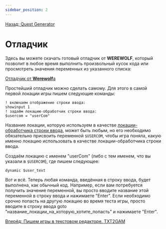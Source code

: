 ```yaml
---
sidebar_position: 2
---
```

[Назад: Quest Generator](qgen)

# Отладчик

Здесь вы можете скачать готовый отладчик от **WEREWOLF**, который позволит в любое время выполнить произвольный кусок кода или просмотреть значения переменных из указанного списка:

[Отладчик от **Werewolf**а](https://qsp.org/index.php?option=com_content&id=71&Itemid=56)

Простейший отладчик можно сделать самому. Для этого в самой первой локации игры пишем следующие команды:

``` qsp
! включаем отображение строки ввода:
showinput 1
! задаём локацию-обработчик строки ввода:
$usercom = "userCom"
```

Название локации, которую используем в качестве [локации-обработчика строки ввода](../programming/service_locations), может быть любым, но его необходимо обязательно присвоить переменной `$USERCOM`, чтобы игра поняла, какую именно локацию использовать в качестве локации-обработчика строки ввода.

Создаём локацию с именем "userCom" (либо с тем именем, что вы указали в `$USERCOM`), где пишем следующее:

``` qsp
dynamic $user_text
```

Вот и всё. Теперь любая команда, введённая в строку ввода, будет выполнена, как обычный код. Например, если вам потребуется получить значение переменной, вы просто вводите название этой переменной в строку ввода и нажимаете "Enter". Если необходимо срочно попасть на другую локацию во время теста игры, просто вводите в строку ввода goto "название_локации_на_которую_хотите_попасть" и нажимаете "Enter".

[Вперёд: Пишем игры в текстовом редакторе. TXT2GAM](txt2gam)
